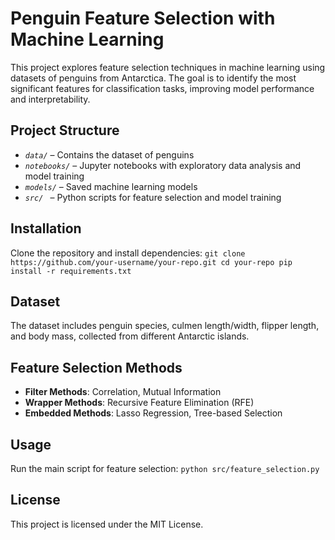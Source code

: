 # Penguin Feature Selection with Machine Learning
This project explores feature selection techniques in machine learning using datasets of penguins from Antarctica. The goal is to identify the most significant features for classification tasks, improving model performance and interpretability.

## Project Structure
- *`data/`* – Contains the dataset of penguins
- *`notebooks/`* –  Jupyter notebooks with exploratory data analysis and model training
- *`models/`* – Saved machine learning models
- *`src/ `* – Python scripts for feature selection and model training

## Installation
Clone the repository and install dependencies:
`git clone https://github.com/your-username/your-repo.git
cd your-repo
pip install -r requirements.txt`

## Dataset
The dataset includes penguin species, culmen length/width, flipper length, and body mass, collected from different Antarctic islands.

## Feature Selection Methods
- **Filter Methods**: Correlation, Mutual Information
- **Wrapper Methods**: Recursive Feature Elimination (RFE)
- **Embedded Methods**: Lasso Regression, Tree-based Selection



## Usage
Run the main script for feature selection:
`python src/feature_selection.py`

## License
This project is licensed under the MIT License.

